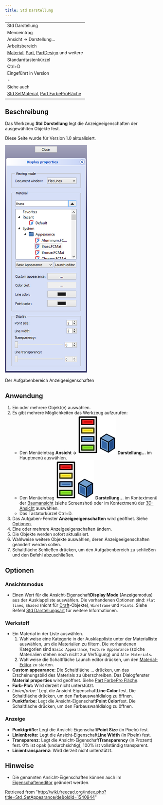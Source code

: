 ```yaml
---
title: Std Darstellung
---
```


|                                                                                                                                                                                          |
| ---------------------------------------------------------------------------------------------------------------------------------------------------------------------------------------- |
| Std Darstellung                                                                                                                                                                          |
| Menüeintrag                                                                                                                                                                              |
| Ansicht → Darstellung…                                                                                                                                                                   |
| Arbeitsbereich                                                                                                                                                                           |
| [Material](/Material_Workbench/de "Material Workbench/de"), [Part](/Part_Workbench/de "Part Workbench/de"), [PartDesign](/PartDesign_Workbench/de "PartDesign Workbench/de") und weitere |
| Standardtastenkürzel                                                                                                                                                                     |
| Ctrl+D                                                                                                                                                                                   |
| Eingeführt in Version                                                                                                                                                                    |
| -                                                                                                                                                                                        |
| Siehe auch                                                                                                                                                                               |
| [Std SetMaterial](/Std_SetMaterial/de "Std SetMaterial/de"), [Part FarbeProFläche](/Part_ColorPerFace/de "Part ColorPerFace/de")                                                         |
|                                                                                                                                                                                          |

## Beschreibung

Das Werkzeug **Std Darstellung** legt die Anzeigeeigenschaften der ausgewählten Objekte fest.

Diese Seite wurde für Version 1.0 aktualisiert.

![](/src/assets/images/Std_SetAppearance_Taskpanel.png)

Der Aufgabenbereich Anzeigeeigenschaften

## Anwendung

1. Ein oder mehrere Objekt(e) auswählen.
2. Es gibt mehrere Möglichkeiten das Werkzeug aufzurufen:
   - Den Menüeintrag **Ansicht → ![](/src/assets/images/Std_SetAppearance.svg) Darstellung...** im Hauptmenü auswählen.
   - Den Menüeintrag **![](/src/assets/images/Std_SetAppearance.svg) Darstellung...** im Kontextmenü der [Baumansicht](/Tree_view "Tree view") (siehe Screenshot) oder im Kontextmenü der [3D-Ansicht](/3D_view "3D view") auswählen.
   - Das Tastaturkürzel Ctrl+D.
3. Das Aufgaben-Fenster **Anzeigeeigenschaften** wird geöffnet. Siehe [Optionen](#Optionen).
4. Eine oder mehrere Anzeigeeigenschaften ändern.
5. Die Objekte werden sofort aktualisiert.
6. Wahlweise weitere Objekte auswählen, deren Anzeigeeigenschaften geändert werden sollen.
7. Schaltfläche Schließen drücken, um den Aufgabenbereich zu schließen und den Befehl abzuschließen.

## Optionen

### Ansichtsmodus

- Einen Wert für die Ansicht-Eigenschaft**Display Mode** (Anzeigemodus) aus der Ausklappliste auswählen. Die vorhandenen Optionen sind: `Flat lines`, `Shaded` (nicht für [Draft](/Draft_Workbench/de "Draft Workbench/de")-Objekte), `Wireframe` und `Points`. Siehe Befehl [Std Darstellungsart](/Std_DrawStyle/de "Std DrawStyle/de") für weitere Informationen.

### Werkstoff

- Ein Material in der Liste auswählen.
  1. Wahlweise eine Kategorie in der Ausklappliste unter der Materialliste auswählen, um die Materialien zu filtern. Die vorhandenen Kategorien sind `Basic Appearance`, `Texture Appearance` (solche Materialien stehen noch nicht zur Verfügung) und `Alle Materials`.
  2. Wahlweise die Schaltfläche Launch editor drücken, um den [Material-Editor](/Material_Edit/de "Material Edit/de") zu starten.
- **Custom appearance**: Die Schaltfläche ... drücken, um das Erscheinungsbild des Materials zu überschreiben. Das Dialogfenster **Material properties** wird geöffnet. Siehe [Part FarbePro Fläche](/Part_ColorPerFace/de#Anwendung "Part ColorPerFace/de").
- **Farb-Plot:** Wird derzeit nicht unterstützt.
- _Linienfarbe:'_ Legt die Ansicht-Eigenschaft**Line Color** fest. Die Schaltfläche drücken, um den Farbauswahldialog zu öffnen.
- **Punktfarbe:** Legt die Ansicht-Eigenschaft**Point Color**fest. Die Schaltfläche drücken, um den Farbauswahldialog zu öffnen.

### Anzeige

- **Punktgröße:** Legt die Ansicht-Eigenschaft**Point Size** (in Pixeln) fest.
- **Linienbreite:** Legt die Ansicht-Eigenschaft**Line Width** (in Pixeln) fest.
- **Transparenz:** Legt die Ansicht-Eigenschaft**Transparency** (in Prozent) fest. 0% ist opak (undurchsichtig), 100% ist vollständig transparent.
- **Linientransparenz:** Wird derzeit nicht unterstützt.

## Hinweise

- Die genannten Ansicht-Eigenschaften können auch im [Eigenschafteneditor](/Property_editor/de "Property editor/de") geändert werden.

Retrieved from "<http://wiki.freecad.org/index.php?title=Std_SetAppearance/de&oldid=1540944>"
